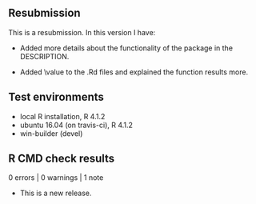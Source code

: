 ## Resubmission
This is a resubmission. In this version I have:

* Added more details about the functionality of the package in the DESCRIPTION.

* Added \value to the .Rd files and explained the function results more.

## Test environments
* local R installation, R 4.1.2
* ubuntu 16.04 (on travis-ci), R 4.1.2
* win-builder (devel)

## R CMD check results

0 errors | 0 warnings | 1 note

* This is a new release.
